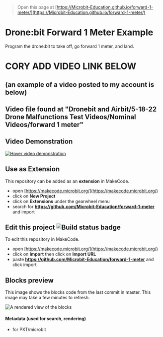 
> Open this page at [https://Microbit-Education.github.io/forward-1-meter/](https://Microbit-Education.github.io/forward-1-meter/)

# Drone:bit Forward 1 Meter Example
Program the drone:bit to take off, go forward 1 meter, and land.

# CORY ADD VIDEO LINK BELOW
## (an example of a video posted to my account is below)
## Video file found at "Dronebit and Airbit/5-18-22 Drone Malfunctions Test Videos/Nominal Videos/forward 1 meter" 
## Video Demonstration <!--Video embedded as image wrapped in a link-->
[![Hover video demonstration](https://img.youtube.com/vi/zqUvSMOW19Q/0.jpg)](https://youtu.be/zqUvSMOW19Q)

## Use as Extension

This repository can be added as an **extension** in MakeCode.

* open [https://makecode.microbit.org/](https://makecode.microbit.org/)
* click on **New Project**
* click on **Extensions** under the gearwheel menu
* search for **https://github.com/Microbit-Education/forward-1-meter** and import

## Edit this project ![Build status badge](https://github.com/Microbit-Education/forward-1-meter/workflows/MakeCode/badge.svg)

To edit this repository in MakeCode.

* open [https://makecode.microbit.org/](https://makecode.microbit.org/)
* click on **Import** then click on **Import URL**
* paste **https://github.com/Microbit-Education/forward-1-meter** and click import

## Blocks preview

This image shows the blocks code from the last commit in master.
This image may take a few minutes to refresh.

![A rendered view of the blocks](https://github.com/Microbit-Education/forward-1-meter/raw/master/.github/makecode/blocks.png)

#### Metadata (used for search, rendering)

* for PXT/microbit
<script src="https://makecode.com/gh-pages-embed.js"></script><script>makeCodeRender("{{ site.makecode.home_url }}", "{{ site.github.owner_name }}/{{ site.github.repository_name }}");</script>

